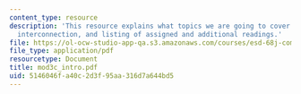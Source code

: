 ```yaml
---
content_type: resource
description: 'This resource explains what topics we are going to cover in module 3c:
  interconnection, and listing of assigned and additional readings.'
file: https://ol-ocw-studio-app-qa.s3.amazonaws.com/courses/esd-68j-communications-and-information-policy-spring-2006/5146046fa40c2d3f95aa316d7a644bd5_mod3c_intro.pdf
file_type: application/pdf
resourcetype: Document
title: mod3c_intro.pdf
uid: 5146046f-a40c-2d3f-95aa-316d7a644bd5
---
```

